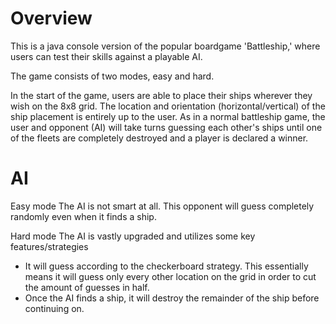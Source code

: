 # Overview
This is a java console version of the popular boardgame 'Battleship,' where users can test their skills against a playable AI.

The game consists of two modes, easy and hard.

In the start of the game, users are able to place their ships wherever they wish on the 8x8 grid. The location and orientation (horizontal/vertical) of the ship placement is entirely up to the user.
As in a normal battleship game, the user and opponent (AI) will take turns guessing each other's ships until one of the fleets are completely destroyed and a player is declared a winner.

# AI
Easy mode 
The AI is not smart at all. This opponent will guess completely randomly even when it finds a ship.

Hard mode
The AI is vastly upgraded and utilizes some key features/strategies
- It will guess according to the checkerboard strategy. This essentially means it will guess only every other location on the grid in order to cut the amount of guesses in half.
- Once the AI finds a ship, it will destroy the remainder of the ship before continuing on.
